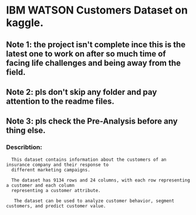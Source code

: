 # IBM WATSON Customers Dataset on kaggle.
## Note 1: the project isn't complete ince this is the latest one to work on after so much time of facing life challenges and being away from the field.
## Note 2: pls don't skip any folder and pay attention to the readme files.  
## Note 3: pls check the Pre-Analysis before any thing else.  

### Describtion:
      This dataset contains information about the customers of an insurance company and their response to     
      different marketing campaigns.   
      
      The dataset has 9134 rows and 24 columns, with each row representing a customer and each column   
      representing a customer attribute.  

       The dataset can be used to analyze customer behavior, segment customers, and predict customer value.  

      
      
